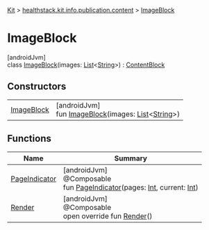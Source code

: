 
[Kit](../../../kit.html) > [healthstack.kit.info.publication.content](../index.html) > [ImageBlock](index.html)



# ImageBlock



[androidJvm]\
class [ImageBlock](index.html)(images: [List](https://kotlinlang.org/api/latest/jvm/stdlib/kotlin.collections/-list/index.html)&lt;[String](https://kotlinlang.org/api/latest/jvm/stdlib/kotlin/-string/index.html)&gt;) : [ContentBlock](../-content-block/index.html)



## Constructors


| | |
|---|---|
| [ImageBlock](-image-block.html) | [androidJvm]<br>fun [ImageBlock](-image-block.html)(images: [List](https://kotlinlang.org/api/latest/jvm/stdlib/kotlin.collections/-list/index.html)&lt;[String](https://kotlinlang.org/api/latest/jvm/stdlib/kotlin/-string/index.html)&gt;) |


## Functions


| Name | Summary |
|---|---|
| [PageIndicator](-page-indicator.html) | [androidJvm]<br>@Composable<br>fun [PageIndicator](-page-indicator.html)(pages: [Int](https://kotlinlang.org/api/latest/jvm/stdlib/kotlin/-int/index.html), current: [Int](https://kotlinlang.org/api/latest/jvm/stdlib/kotlin/-int/index.html)) |
| [Render](-render.html) | [androidJvm]<br>@Composable<br>open override fun [Render](-render.html)() |

